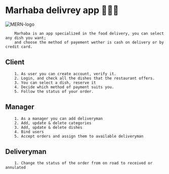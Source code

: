 # Marhaba delivrey app 🍔🍕🍟

   ![MERN-logo](https://user-images.githubusercontent.com/70916916/206188480-2adcee1a-d19a-4e43-bfca-23af029e905a.png)
   
   
        Marhaba is an app specialized in the food delivery, you can select any dish you want;
        and choose the method of payement wether is cash on delivery or by credit card.

## Client

        1. As user you can create account, verify it.
        2. Login, and check all the dishes that the restaurant offers.
        3. You can select a dish, reserve it
        4. Decide which method of payment suits you.
        5. Follow the status of your order.

## Manager

        1. As a manager you can add deliveryman
        2. Add, update & delete categories
        3. Add, update & delete dishes
        4. Bind users
        5. Accept orders and assign them to available deliveryman

## Deliveryman

        1. Change the status of the order from on road to received or annulated
